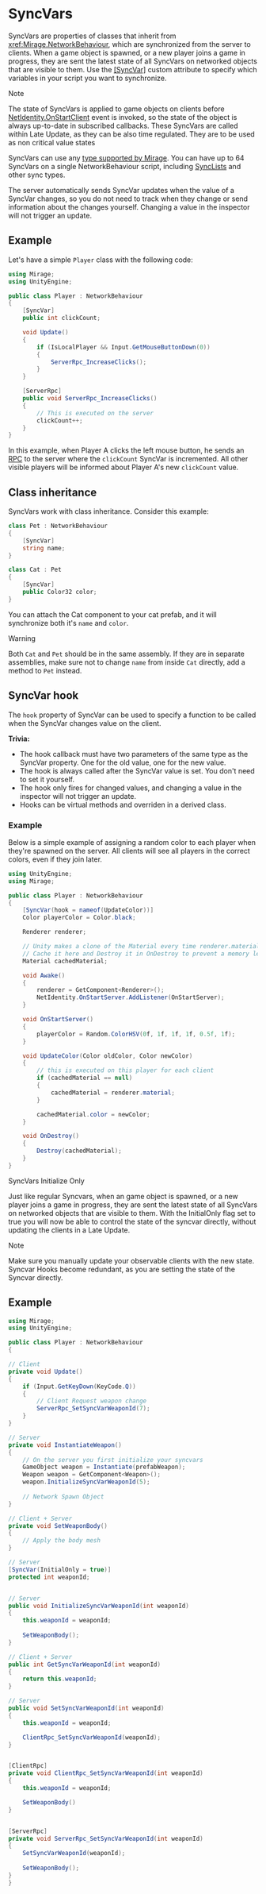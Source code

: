 # SyncVars
SyncVars are properties of classes that inherit from <xref:Mirage.NetworkBehaviour>, which are synchronized from the server to clients. When a game object is spawned, or a new player joins a game in progress, they are sent the latest state of all SyncVars on networked objects that are visible to them. Use the [[SyncVar]](xref:Mirage.SyncVarAttribute) custom attribute to specify which variables in your script you want to synchronize.

> [!NOTE]
> The state of SyncVars is applied to game objects on clients before [NetIdentity.OnStartClient](xref:Mirage.NetworkIdentity.OnStartClient) event is invoked, so the state of the object is always up-to-date in subscribed callbacks.
> These SyncVars are called within Late Update, as they can be also time regulated. They are to be used as non critical value states

SyncVars can use any [type supported by Mirage](../DataTypes.md). You can have up to 64 SyncVars on a single NetworkBehaviour script, including [SyncLists](SyncLists.md) and other sync types.

The server automatically sends SyncVar updates when the value of a SyncVar changes, so you do not need to track when they change or send information about the changes yourself. Changing a value in the inspector will not trigger an update.

## Example
Let's have a simple `Player` class with the following code:

``` cs
using Mirage;
using UnityEngine;

public class Player : NetworkBehaviour
{
    [SyncVar]
    public int clickCount;

    void Update()
    {
        if (IsLocalPlayer && Input.GetMouseButtonDown(0))
        {
            ServerRpc_IncreaseClicks();
        }
    }

    [ServerRpc]
    public void ServerRpc_IncreaseClicks()
    {
        // This is executed on the server
        clickCount++;
    }
}
```

In this example, when Player A clicks the left mouse button, he sends an [RPC](../Communications/RemoteActions.md#server-rpc-calls) to the server where the `clickCount` SyncVar is incremented. All other visible players will be informed about Player A's new `clickCount` value.

## Class inheritance
SyncVars work with class inheritance. Consider this example:

```cs
class Pet : NetworkBehaviour
{
    [SyncVar] 
    string name;
}

class Cat : Pet
{
    [SyncVar]
    public Color32 color;
}
```

You can attach the Cat component to your cat prefab, and it will synchronize both it's `name` and `color`.

> [!WARNING]
> Both `Cat` and `Pet` should be in the same assembly. If they are in separate assemblies, make sure not to change `name` from inside `Cat` directly, add a method to `Pet` instead. 

## SyncVar hook
The `hook` property of SyncVar can be used to specify a function to be called when the SyncVar changes value on the client.

**Trivia:**
- The hook callback must have two parameters of the same type as the SyncVar property. One for the old value, one for the new value.
- The hook is always called after the SyncVar value is set. You don't need to set it yourself.
- The hook only fires for changed values, and changing a value in the inspector will not trigger an update.
- Hooks can be virtual methods and overriden in a derived class.

### Example
Below is a simple example of assigning a random color to each player when they're spawned on the server.  All clients will see all players in the correct colors, even if they join later.

```cs
using UnityEngine;
using Mirage;

public class Player : NetworkBehaviour
{
    [SyncVar(hook = nameof(UpdateColor))]
    Color playerColor = Color.black;

    Renderer renderer;

    // Unity makes a clone of the Material every time renderer.material is used.
    // Cache it here and Destroy it in OnDestroy to prevent a memory leak.
    Material cachedMaterial;

    void Awake()
    {
        renderer = GetComponent<Renderer>();
        NetIdentity.OnStartServer.AddListener(OnStartServer);
    }

    void OnStartServer()
    {
        playerColor = Random.ColorHSV(0f, 1f, 1f, 1f, 0.5f, 1f);
    }

    void UpdateColor(Color oldColor, Color newColor)
    {
        // this is executed on this player for each client
        if (cachedMaterial == null)
        {
            cachedMaterial = renderer.material;
        }

        cachedMaterial.color = newColor;
    }

    void OnDestroy()
    {
        Destroy(cachedMaterial);
    }
}
```



SyncVars Initialize Only

Just like regular Syncvars, when an game object is spawned, or a new player joins a game in progress, they are sent the latest state of all SyncVars on networked objects that are visible to them. 
With the InitialOnly flag set to true you will now be able to control the state of the syncvar directly, without updating the clients in a Late Update. 

> [!NOTE]
> Make sure you manually update your observable clients with the new state.
> Syncvar Hooks become redundant, as you are setting the state of the Syncvar directly.


## Example

``` cs
using Mirage;
using UnityEngine;

public class Player : NetworkBehaviour
{

// Client
private void Update()
{
    if (Input.GetKeyDown(KeyCode.Q))
    {
        // Client Request weapon change
        ServerRpc_SetSyncVarWeaponId(7);
    }
}

// Server
private void InstantiateWeapon()
{
    // On the server you first initialize your syncvars
    GameObject weapon = Instantiate(prefabWeapon);
    Weapon weapon = GetComponent<Weapon>();
    weapon.InitializeSyncVarWeaponId(5);
    
    // Network Spawn Object 
}

// Client + Server
private void SetWeaponBody()
{
    // Apply the body mesh
}

// Server
[SyncVar(InitialOnly = true)]
protected int weaponId;


// Server
public void InitializeSyncVarWeaponId(int weaponId)
{
    this.weaponId = weaponId;
    
    SetWeaponBody();
}

// Client + Server
public int GetSyncVarWeaponId(int weaponId)
{
    return this.weaponId;
}

// Server
public void SetSyncVarWeaponId(int weaponId)
{
    this.weaponId = weaponId;

    ClientRpc_SetSyncVarWeaponId(weaponId);
}


[ClientRpc]
private void ClientRpc_SetSyncVarWeaponId(int weaponId)
{
    this.weaponId = weaponId;

    SetWeaponBody()
}


[ServerRpc]
private void ServerRpc_SetSyncVarWeaponId(int weaponId)
{
    SetSyncVarWeaponId(weaponId);
    
    SetWeaponBody();
}
}
```
